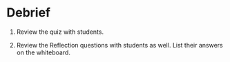 # Debrief

1. Review the quiz with students.
  
2. Review the Reflection questions with students as well. List their answers on the whiteboard.
